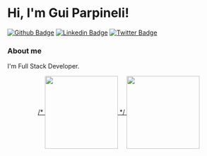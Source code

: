 # Hi, I'm Gui Parpineli!

[![Github Badge](https://img.shields.io/badge/-Github-000?style=flat-square&logo=Github&logoColor=white&link=https://github.com/guiparpineli)](https://github.com/guiparpineli)
[![Linkedin Badge](https://img.shields.io/badge/-LinkedIn-blue?style=flat-square&logo=Linkedin&logoColor=white&link=https://www.linkedin.com/in/guilherme-parpineli-81b778220/)](https://www.linkedin.com/in/guilherme-parpineli-81b778220/)
[![Twitter Badge](https://img.shields.io/badge/-Twitter-1ca0f1?style=flat-square&labelColor=1ca0f1&logo=twitter&logoColor=white&link=https://twitter.com/guiparpineli)](https://twitter.com/guiparpineli)



### About me
I'm Full Stack Developer.

<div>
<p align="center">
  <a href="https://github.com/anuraghazra/github-readme-stats">
  /*  <img
      align="center"
      height="165"
     src="https://github-readme-stats.vercel.app/api?username=guiparpineli&count_private=true&show_icons=true&theme=transparent&hide_title=true"> */
     <img 
     align="center"
     height="165" 
     widht="200"
     src="https://github-readme-stats.vercel.app/api/top-langs/?username=guiparpineli&theme=transparent&hide_title=true&layout=compact&langs_count=10&hide_progress=false">
</a>
</div>

